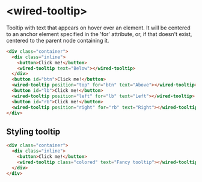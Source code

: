 # \<wired-tooltip\>

Tooltip with text that appears on hover over an element. It will be centered to an anchor element specified in the 'for' attribute, or, if that doesn't exist, centered to the parent node containing it.

```html
<div class="container">
  <div class="inline">
    <button>Click me!</button>
    <wired-tooltip text="Below"></wired-tooltip>
  </div>
  <button id="btn">Click me!</button>
  <wired-tooltip position="top" for="btn" text="Above"></wired-tooltip>
  <button id="lb">Click me!</button>
  <wired-tooltip position="left" for="lb" text="Left"></wired-tooltip>
  <button id="rb">Click me!</button>
  <wired-tooltip position="right" for="rb" text="Right"></wired-tooltip>
</div>
```


## Styling tooltip

```html
<div class="container">
  <div class="inline">
    <button>Click me!</button>
    <wired-tooltip class="colored" text="Fancy tooltip"></wired-tooltip>
  </div>
</div>
```